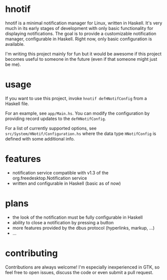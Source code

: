 # hnotif

hnotif is a minimal notification manager for Linux, written in Haskell. It's very much in its early stages of development with only basic functionality for displaying notifications. The goal is to provide a customizable notification manager, configurable in Haskell. Right now, only basic configuration is available.

I'm writing this project mainly for fun but it would be awesome if this project becomes useful to someone in the future (even if that someone might just be me).

# usage

If you want to use this project, invoke `hnotif defHNotifConfig` from a Haskell file.

For an example, see `app/Main.hs`. You can modify the configuration by providing record updates to the `defHNotifConfig`.

For a list of currently supported options, see `src/System/HNotif/Configuration.hs` where the data type `HNotifConfig` is defined with some additional info.

# features

- notification service compatible with v1.3 of the org.freedesktop.Notification service
- written and configurable in Haskell (basic as of now)

# plans

- the look of the notification must be fully configurable in Haskell
- ability to close a notification by pressing a button
- more features provided by the dbus protocol (hyperlinks, markup, ...)
- ...

# contributing

Contributions are always welcome! I'm especially inexperienced in GTK, so feel free to open issues, discuss the code or even submit a pull request.